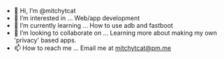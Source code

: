 - 👋 Hi, I’m @mitchytcat
- 👀 I’m interested in ... Web/app development
- 🌱 I’m currently learning ... How to use adb and fastboot
- 💞️ I’m looking to collaborate on ... Learning more about making my own 'privacy' based apps.  
- 📫 How to reach me ... Email me at mitchytcat@pm.me 

<!---
mitchytcat/mitchytcat is a ✨ special ✨ repository because its `README.md` (this file) appears on your GitHub profile.
You can click the Preview link to take a look at your changes.
--->
